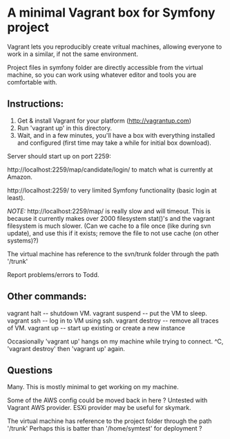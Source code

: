 
# A minimal Vagrant box for Symfony project

Vagrant lets you reproducibly create vritual machines, 
allowing everyone to work in a similar, if not the same environment.

Project files in symfony folder are directly accessible from the virtual machine,
so you can work using whatever editor and tools you are comfortable with.


## Instructions:

1. Get & install  Vagrant for your platform  (http://vagrantup.com)
2. Run 'vagrant up' in this directory.
3. Wait, and in a few minutes, you'll have a box with everything installed and configured 
   (first time may take a while for initial box download).

Server should start up on port 2259:

http://localhost:2259/map/candidate/login/    to match what is currently at Amazon.

http://localhost:2259/       to very limited Symfony functionality (basic login at least).

*NOTE:*
http://localhost:2259/map/   is really slow and will timeout.
This is because it currently makes over 2000 filesystem stat()'s and the vagrant filesystem is much slower.
(Can we cache to a file once (like during svn update), and use this if it exists;
 remove the file to not use cache (on other systems)?)



The virtual machine has reference to the svn/trunk folder through the path '/trunk'


Report problems/errors to Todd.

## Other commands:

vagrant halt    -- shutdown VM.
vagrant suspend -- put the VM to sleep.
vagrant ssh     -- log in to VM using ssh.
vagrant destroy -- remove all traces of VM.
vagrant up      -- start up existing or create a new instance


Occasionally  'vagrant up' hangs on my machine while trying to connect.
^C, 'vagrant destroy' then 'vagrant up' again.



##  Questions

Many. 
This is mostly minimal to get working on my machine.

Some of the AWS config could be moved back in here ?
Untested with Vagrant AWS provider.
ESXi provider may be useful for skymark.

The virtual machine has reference to the project folder through the path '/trunk'
Perhaps this is batter than '/home/symtest' for deployment ?

